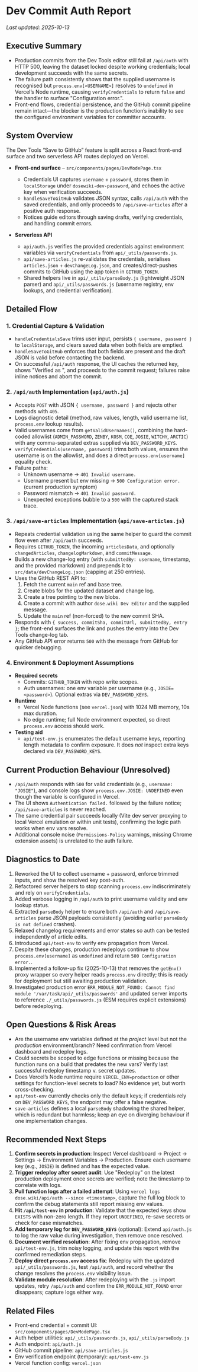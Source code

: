 # Dev Commit Auth Report

_Last updated: 2025-10-13_

## Executive Summary
- Production commits from the Dev Tools editor still fail at `/api/auth` with HTTP 500, leaving the dataset locked despite working credentials; local development succeeds with the same secrets.
- The failure path consistently shows that the supplied username is recognised but `process.env[<USERNAME>]` resolves to `undefined` in Vercel’s Node runtime, causing `verifyCredentials` to return `false` and the handler to surface "Configuration error.".
- Front-end flows, credential persistence, and the GitHub commit pipeline remain intact—the blocker is the production function’s inability to see the configured environment variables for committer accounts.

## System Overview
The Dev Tools “Save to GitHub” feature is split across a React front-end surface and two serverless API routes deployed on Vercel.

- **Front-end surface** – `src/components/pages/DevModePage.tsx`
  - Credentials UI captures `username` + `password`, stores them in `localStorage` under `dosewiki-dev-password`, and echoes the active key when verification succeeds.
  - `handleSaveToGitHub` validates JSON syntax, calls `/api/auth` with the saved credentials, and only proceeds to `/api/save-articles` after a positive auth response.
  - Notices guide editors through saving drafts, verifying credentials, and handling commit errors.

- **Serverless API**
  - `api/auth.js` verifies the provided credentials against environment variables via `verifyCredentials` from `api/_utils/passwords.js`.
  - `api/save-articles.js` re-validates the credentials, serialises `articles.json` + `devChangeLog.json`, and creates/direct-pushes commits to GitHub using the app token in `GITHUB_TOKEN`.
  - Shared helpers live in `api/_utils/parseBody.js` (lightweight JSON parser) and `api/_utils/passwords.js` (username registry, env lookups, and credential verification).

## Detailed Flow
### 1. Credential Capture & Validation
- `handleCredentialsSave` trims user input, persists `{ username, password }` to `localStorage`, and clears saved data when both fields are emptied.
- `handleSaveToGitHub` enforces that both fields are present and the draft JSON is valid before contacting the backend.
- On successful `/api/auth` response, the UI caches the returned key, shows "Verified as <KEY>", and proceeds to the commit request; failures raise inline notices and abort the commit.

### 2. `/api/auth` Implementation (`api/auth.js`)
- Accepts `POST` with JSON `{ username, password }` and rejects other methods with `405`.
- Logs diagnostic detail (method, raw values, length, valid username list, `process.env` lookup results).
- Valid usernames come from `getValidUsernames()`, combining the hard-coded allowlist (`ADMIN_PASSWORD`, `ZENBY`, `KOSM`, `COE`, `JOSIE`, `WITCHY`, `ARCTIC`) with any comma-separated extras supplied via `DEV_PASSWORD_KEYS`.
- `verifyCredentials(username, password)` trims both values, ensures the username is on the allowlist, and does a direct `process.env[username]` equality check.
- Failure paths:
  - Unknown username → `401 Invalid username.`
  - Username present but env missing → `500 Configuration error.` (current production symptom)
  - Password mismatch → `401 Invalid password.`
  - Unexpected exceptions bubble to a `500` with the captured stack trace.

### 3. `/api/save-articles` Implementation (`api/save-articles.js`)
- Repeats credential validation using the same helper to guard the commit flow even after `/api/auth` succeeds.
- Requires `GITHUB_TOKEN`, the incoming `articlesData`, and optionally `changedArticles`, `changelogMarkdown`, and `commitMessage`.
- Builds a new change-log entry (with `submittedBy: username`, timestamp, and the provided markdown) and prepends it to `src/data/devChangeLog.json` (capping at 250 entries).
- Uses the GitHub REST API to:
  1. Fetch the current `main` ref and base tree.
  2. Create blobs for the updated dataset and change log.
  3. Create a tree pointing to the new blobs.
  4. Create a commit with author `dose.wiki Dev Editor` and the supplied message.
  5. Update the `main` ref (non-forced) to the new commit SHA.
- Responds with `{ success, commitSha, commitUrl, submittedBy, entry }`; the front-end surfaces the link and pushes the entry into the Dev Tools change-log tab.
- Any GitHub API error returns `500` with the message from GitHub for quicker debugging.

### 4. Environment & Deployment Assumptions
- **Required secrets**
  - Commits: `GITHUB_TOKEN` with repo write scopes.
  - Auth usernames: one env variable per username (e.g., `JOSIE=<password>`). Optional extras via `DEV_PASSWORD_KEYS`.
- **Runtime**
  - Vercel Node functions (see `vercel.json`) with 1024 MB memory, 10s max duration.
  - No edge runtime; full Node environment expected, so direct `process.env` access should work.
- **Testing aid**
  - `api/test-env.js` enumerates the default username keys, reporting length metadata to confirm exposure. It does _not_ inspect extra keys declared via `DEV_PASSWORD_KEYS`.

## Current Production Behaviour (Unresolved)
- `/api/auth` responds with `500` for valid credentials (e.g., `username: "JOSIE"`), and console logs show `process.env.JOSIE: UNDEFINED` even though the variable is configured in Vercel.
- The UI shows `Authentication failed.` followed by the failure notice; `/api/save-articles` is never reached.
- The same credential pair succeeds locally (Vite dev server proxying to local Vercel emulation or within unit tests), confirming the logic path works when env vars resolve.
- Additional console noise (`Permissions-Policy` warnings, missing Chrome extension assets) is unrelated to the auth failure.

## Diagnostics to Date
1. Reworked the UI to collect username + password, enforce trimmed inputs, and show the resolved key post-auth.
2. Refactored server helpers to stop scanning `process.env` indiscriminately and rely on `verifyCredentials`.
3. Added verbose logging in `/api/auth` to print username validity and env lookup status.
4. Extracted `parseBody` helper to ensure both `/api/auth` and `/api/save-articles` parse JSON payloads consistently (avoiding earlier `parseBody is not defined` crashes).
5. Relaxed changelog requirements and error states so auth can be tested independently of article edits.
6. Introduced `api/test-env` to verify env propagation from Vercel.
7. Despite these changes, production redeploys continue to show `process.env[username]` as `undefined` and return `500 Configuration error.`.
8. Implemented a follow-up fix (2025-10-13) that removes the `getEnv()` proxy wrapper so every helper reads `process.env` directly; this is ready for deployment but still awaiting production validation.
9. Investigated production error `ERR_MODULE_NOT_FOUND: Cannot find module '/var/task/api/_utils/passwords'` and updated server imports to reference `./_utils/passwords.js` (ESM requires explicit extensions) before redeploying.

## Open Questions & Risk Areas
- Are the username env variables defined at the _project_ level but not the _production_ environment/branch? Need confirmation from Vercel dashboard and redeploy logs.
- Could secrets be scoped to edge functions or missing because the function runs on a build that predates the new vars? Verify last successful redeploy timestamp v. secret updates.
- Does Vercel’s Node runtime require `VERCEL_ENV=production` or other settings for function-level secrets to load? No evidence yet, but worth cross-checking.
- `api/test-env` currently checks only the default keys; if credentials rely on `DEV_PASSWORD_KEYS`, the endpoint may offer a false negative.
- `save-articles` defines a local `parseBody` shadowing the shared helper, which is redundant but harmless; keep an eye on diverging behaviour if one implementation changes.

## Recommended Next Steps
1. **Confirm secrets in production**: Inspect Vercel dashboard → Project → Settings → Environment Variables → Production. Ensure each username key (e.g., `JOSIE`) is defined and has the expected value.
2. **Trigger redeploy after secret audit**: Use "Redeploy" on the latest production deployment once secrets are verified; note the timestamp to correlate with logs.
3. **Pull function logs after a failed attempt**: Using `vercel logs dose.wiki/api/auth --since <timestamp>`, capture the full log block to confirm the debug statements still report missing env values.
4. **Hit `/api/test-env` in production**: Validate that the expected keys show `EXISTS` with non-zero length. If they report `UNDEFINED`, re-save secrets or check for case mismatches.
5. **Add temporary log for `DEV_PASSWORD_KEYS`** (optional): Extend `api/auth.js` to log the raw value during investigation, then remove once resolved.
6. **Document verified resolution**: After fixing env propagation, remove `api/test-env.js`, trim noisy logging, and update this report with the confirmed remediation steps.
7. **Deploy direct `process.env` access fix**: Redeploy with the updated `api/_utils/passwords.js`, test `/api/auth`, and record whether the change resolves the `process.env` visibility issue.
8. **Validate module resolution**: After redeploying with the `.js` import updates, retry `/api/auth` and confirm the `ERR_MODULE_NOT_FOUND` error disappears; capture logs either way.

## Related Files
- Front-end credential + commit UI: `src/components/pages/DevModePage.tsx`
- Auth helper utilities: `api/_utils/passwords.js`, `api/_utils/parseBody.js`
- Auth endpoint: `api/auth.js`
- GitHub commit pipeline: `api/save-articles.js`
- Env verification endpoint (temporary): `api/test-env.js`
- Vercel function config: `vercel.json`
